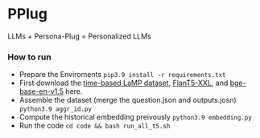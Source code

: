 # PPlug
LLMs + Persona-Plug = Personalized LLMs
### How to run

- Prepare the Enviroments `pip3.9 install -r requirements.txt`
- First download the [time-based LaMP dataset](https://lamp-benchmark.github.io/download), [FlanT5-XXL](https://huggingface.co/google/flan-t5-xxl), and [bge-base-en-v1.5](https://huggingface.co/BAAI/bge-base-en-v1.5) here.
- Assemble the dataset (merge the question.json and outputs.josn) `python3.9 aggr_id.py` 
- Compute the historical embedding preivously `python3.9 embedding.py`
- Run the code `cd code && bash run_all_t5.sh`
